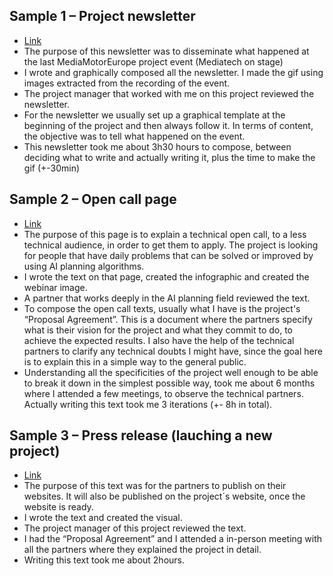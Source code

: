
## Sample 1 – Project newsletter
- [Link](https://mailchi.mp/c8c98c1997b0/mediatechonstage-grand-finale?e=763801eb07) 
- The purpose of this newsletter was to disseminate what happened at the last MediaMotorEurope project event (Mediatech on stage)
- I wrote and graphically composed all the newsletter. I made the gif using images extracted from the recording of the event.
- The project manager that worked with me on this project reviewed the newsletter.
- For the newsletter we usually set up a graphical template at the beginning of the project and then always follow it. In terms of content, the objective was to tell what happened on the event.
- This newsletter took me about 3h30 hours to compose, between deciding what to write and actually writing it, plus the time to make the gif (+-30min)


## Sample 2 – Open call page
- [Link](https://www.aiplan4eu-project.eu/call-for-use-cases/open-call-3-for-use-cases/)
- The purpose of this page is to explain a technical open call, to a less technical audience, in order to get them to apply. The project is looking for people that have daily problems that can be solved or improved by using AI planning algorithms.
- I wrote the text on that page, created the infographic and created the webinar image.
- A partner that works deeply in the AI planning field reviewed the text.
- To compose the open call texts, usually what I have is the project's “Proposal Agreement”. This is a document where the partners specify what is their vision for the project and what they commit to do, to achieve the expected results. I also have the help of the technical partners to clarify any technical doubts I might have, since the goal here is to explain this in a simple way to the general public.
- Understanding all the specificities of the project well enough to be able to break it down in the simplest possible way, took me about 6 months where I attended a few  meetings, to observe the technical partners. Actually writing this text took me 3 iterations (+- 8h in total).


## Sample 3 – Press release (lauching a new project)
- [Link](https://matgenix.com/boosting-the-research-and-development-of-new-solutions-for-materials-replacing-the-platinum-group-metals-pgm/)
- The purpose of this text was for the partners to publish on their websites. It will also be published on the project´s website, once the website is ready.
- I wrote the text and created the visual.
- The project manager of this project reviewed the text.
- I had the “Proposal Agreement” and I attended a in-person meeting with all the partners where they explained the project in detail.
- Writing this text took me about 2hours.
